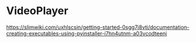 # VideoPlayer
https://slimwiki.com/uxhlscsin/getting-started-0sgg7j8vti/documentation-creating-executables-using-pyinstaller-i7hn4utnm-a03vcodteenj
